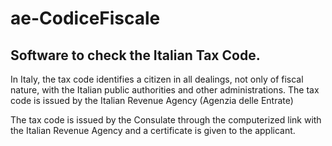 ae-CodiceFiscale
============================================================

Software to check the Italian Tax Code.
------------------------------------------------------------

In Italy, the tax code identifies a citizen in all dealings, not only of fiscal nature, with the Italian public authorities and other administrations.
The tax code is issued by the Italian Revenue Agency (Agenzia delle Entrate)

The tax code is issued by the Consulate through the computerized link with the Italian Revenue Agency and a certificate is given to the applicant.

